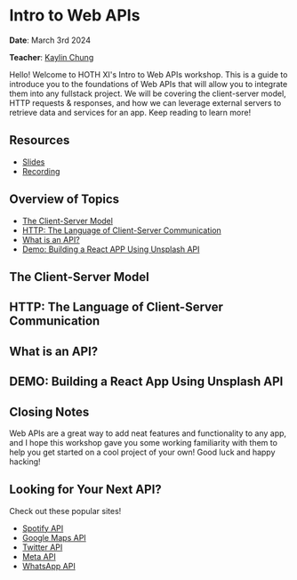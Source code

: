 # Intro to Web APIs

**Date**: March 3rd 2024

**Teacher**: [Kaylin Chung](https://github.com/kaylin-chung)

Hello! Welcome to HOTH XI's Intro to Web APIs workshop. This is a guide to introduce you to the foundations of Web APIs that will allow you to integrate them into any fullstack project. We will be covering the client-server model, HTTP requests & responses, and how we can leverage external servers to retrieve data and services for an app. Keep reading to learn more!

## Resources
- [Slides](http://tinyurl.com/yxxapev3)
- [Recording](TBD)

## Overview of Topics
- [The Client-Server Model](#the-client--server-model)
- [HTTP: The Language of Client-Server Communication](#http:-the-language-of-client-/-server-communication)
- [What is an API?](#what-is-an-api?)
- [Demo: Building a React APP Using Unsplash API](#demo:-building-a-react-app-using-unsplash-api)
  
## The Client-Server Model

## HTTP: The Language of Client-Server Communication

## What is an API?

## DEMO: Building a React App Using Unsplash API

## Closing Notes
Web APIs are a great way to add neat features and functionality to any app, and I hope this workshop gave you some working familiarity with them to help you get started on a cool project of your own!
Good luck and happy hacking!

## Looking for Your Next API?
Check out these popular sites!

- [Spotify API](https://developer.spotify.com/documentation/web-api)
- [Google Maps API](https://developers.google.com/maps/apis-by-platform)
- [Twitter API](https://developer.twitter.com/en/docs/twitter-api)
- [Meta API](https://developers.facebook.com/docs/instagram/)
- [WhatsApp API](https://business.whatsapp.com/developers/developer-hub)

